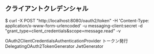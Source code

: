 ## クライアントクレデンシャル
$ curl -X POST "http://localhost:8080/oauth2/token" -H 'Content-Type: application/x-www-form-urlencoded' -u messaging-client:secret -d "grant_type=client_credentials&scope=message.read" -v

OAuth2ClientCredentialsAuthenticationProvider
トークン発行
DelegatingOAuth2TokenGenerator
JwtGenerator

